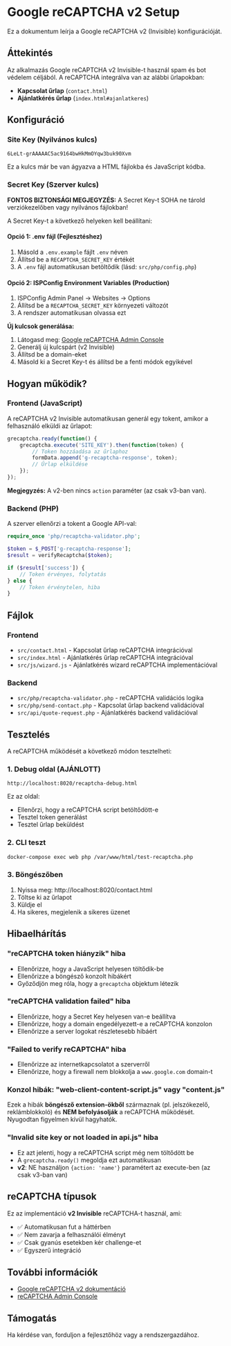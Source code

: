 # Google reCAPTCHA v2 Setup

Ez a dokumentum leírja a Google reCAPTCHA v2 (Invisible) konfigurációját.

## Áttekintés

Az alkalmazás Google reCAPTCHA v2 Invisible-t használ spam és bot védelem céljából. A reCAPTCHA integrálva van az alábbi űrlapokban:

- **Kapcsolat űrlap** (`contact.html`)
- **Ajánlatkérés űrlap** (`index.html#ajanlatkeres`)

## Konfiguráció

### Site Key (Nyilvános kulcs)
```
6LeLt-grAAAAAC5ac9164bwHkMmOYqw3buk90Xvm
```

Ez a kulcs már be van ágyazva a HTML fájlokba és JavaScript kódba.

### Secret Key (Szerver kulcs)

**FONTOS BIZTONSÁGI MEGJEGYZÉS:**
A Secret Key-t SOHA ne tárold verziókezelőben vagy nyilvános fájlokban!

A Secret Key-t a következő helyeken kell beállítani:

#### Opció 1: .env fájl (Fejlesztéshez)
1. Másold a `.env.example` fájlt `.env` néven
2. Állítsd be a `RECAPTCHA_SECRET_KEY` értékét
3. A `.env` fájl automatikusan betöltődik (lásd: `src/php/config.php`)

#### Opció 2: ISPConfig Environment Variables (Production)
1. ISPConfig Admin Panel → Websites → Options
2. Állítsd be a `RECAPTCHA_SECRET_KEY` környezeti változót
3. A rendszer automatikusan olvassa ezt

**Új kulcsok generálása:**
1. Látogasd meg: [Google reCAPTCHA Admin Console](https://www.google.com/recaptcha/admin)
2. Generálj új kulcspárt (v2 Invisible)
3. Állítsd be a domain-eket
4. Másold ki a Secret Key-t és állítsd be a fenti módok egyikével

## Hogyan működik?

### Frontend (JavaScript)

A reCAPTCHA v2 Invisible automatikusan generál egy tokent, amikor a felhasználó elküldi az űrlapot:

```javascript
grecaptcha.ready(function() {
    grecaptcha.execute('SITE_KEY').then(function(token) {
        // Token hozzáadása az űrlaphoz
        formData.append('g-recaptcha-response', token);
        // Űrlap elküldése
    });
});
```

**Megjegyzés:** A v2-ben nincs `action` paraméter (az csak v3-ban van).

### Backend (PHP)

A szerver ellenőrzi a tokent a Google API-val:

```php
require_once 'php/recaptcha-validator.php';

$token = $_POST['g-recaptcha-response'];
$result = verifyRecaptcha($token);

if ($result['success']) {
    // Token érvényes, folytatás
} else {
    // Token érvénytelen, hiba
}
```

## Fájlok

### Frontend
- `src/contact.html` - Kapcsolat űrlap reCAPTCHA integrációval
- `src/index.html` - Ajánlatkérés űrlap reCAPTCHA integrációval
- `src/js/wizard.js` - Ajánlatkérés wizard reCAPTCHA implementációval

### Backend
- `src/php/recaptcha-validator.php` - reCAPTCHA validációs logika
- `src/php/send-contact.php` - Kapcsolat űrlap backend validációval
- `src/api/quote-request.php` - Ajánlatkérés backend validációval

## Tesztelés

A reCAPTCHA működését a következő módon tesztelheti:

### 1. Debug oldal (AJÁNLOTT)
```
http://localhost:8020/recaptcha-debug.html
```
Ez az oldal:
- Ellenőrzi, hogy a reCAPTCHA script betöltődött-e
- Tesztel token generálást
- Tesztel űrlap beküldést

### 2. CLI teszt
```bash
docker-compose exec web php /var/www/html/test-recaptcha.php
```

### 3. Böngészőben
1. Nyissa meg: http://localhost:8020/contact.html
2. Töltse ki az űrlapot
3. Küldje el
4. Ha sikeres, megjelenik a sikeres üzenet

## Hibaelhárítás

### "reCAPTCHA token hiányzik" hiba

- Ellenőrizze, hogy a JavaScript helyesen töltődik-be
- Ellenőrizze a böngésző konzolt hibákért
- Győződjön meg róla, hogy a `grecaptcha` objektum létezik

### "reCAPTCHA validation failed" hiba

- Ellenőrizze, hogy a Secret Key helyesen van-e beállítva
- Ellenőrizze, hogy a domain engedélyezett-e a reCAPTCHA konzolon
- Ellenőrizze a server logokat részletesebb hibáért

### "Failed to verify reCAPTCHA" hiba

- Ellenőrizze az internetkapcsolatot a szerverről
- Ellenőrizze, hogy a firewall nem blokkolja a `www.google.com` domain-t

### Konzol hibák: "web-client-content-script.js" vagy "content.js"

Ezek a hibák **böngésző extension-ökből** származnak (pl. jelszókezelő, reklámblokkoló) és **NEM befolyásolják** a reCAPTCHA működését. Nyugodtan figyelmen kívül hagyhatók.

### "Invalid site key or not loaded in api.js" hiba

- Ez azt jelenti, hogy a reCAPTCHA script még nem töltődött be
- A `grecaptcha.ready()` megoldja ezt automatikusan
- **v2**: NE használjon `{action: 'name'}` paramétert az execute-ben (az csak v3-ban van)

## reCAPTCHA típusok

Ez az implementáció **v2 Invisible** reCAPTCHA-t használ, ami:
- ✅ Automatikusan fut a háttérben
- ✅ Nem zavarja a felhasználói élményt
- ✅ Csak gyanús esetekben kér challenge-et
- ✅ Egyszerű integráció

## További információk

- [Google reCAPTCHA v2 dokumentáció](https://developers.google.com/recaptcha/docs/display)
- [reCAPTCHA Admin Console](https://www.google.com/recaptcha/admin)

## Támogatás

Ha kérdése van, forduljon a fejlesztőhöz vagy a rendszergazdához.
